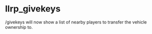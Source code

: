# llrp_givekeys

/givekeys will now show a list of nearby players to transfer the vehicle ownership to.